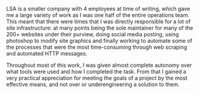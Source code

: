 LSA is a smaller company with 4 employees at time of writing, which gave me a large variety of work as I was one half of the entire operations team. This meant that there were times that I was directly responsible for a lot of site infrastructure: at many points being the sole maintainer for many of the 200+ websites under their purview, doing social media posting, using photoshop to modify site graphics and finally working to automate some of the processes that were the most time-consuming through web scraping and automated HTTP messages.

Throughout most of this work, I was given almost complete autonomy over what tools were used and how I completed the task. From that I gained a very practical appreciation for meeting the goals of a project by the most effective means, and not over or underengineering a solution to them.